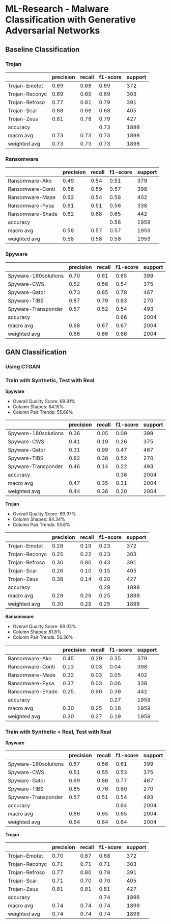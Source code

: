 # ML-Research - Malware Classification with Generative Adversarial Networks

## Baseline Classification

### Trojan

|                | precision | recall | f1-score | support |
|----------------|-----------|--------|----------|---------|
| Trojan-Emotet  | 0.69      | 0.68   | 0.69     | 372     |
| Trojan-Reconyc | 0.69      | 0.69   | 0.69     | 303     |
| Trojan-Refroso | 0.77      | 0.81   | 0.79     | 391     |
| Trojan-Scar    | 0.68      | 0.68   | 0.68     | 405     |
| Trojan-Zeus    | 0.81      | 0.78   | 0.79     | 427     |
| accuracy       |           |        | 0.73     | 1898    |
| macro avg      | 0.73      | 0.73   | 0.73     | 1898    |
| weighted avg   | 0.73      | 0.73   | 0.73     | 1898    |

### Ransomware

|                 | precision | recall | f1-score | support |
|-----------------|-----------|--------|----------|---------|
| Ransomware-Ako  | 0.49      | 0.54   | 0.51     | 379     |
| Ransomware-Conti| 0.56      | 0.59   | 0.57     | 398     |
| Ransomware-Maze | 0.62      | 0.54   | 0.58     | 402     |
| Ransomware-Pysa | 0.61      | 0.51   | 0.56     | 338     |
| Ransomware-Shade| 0.62      | 0.68   | 0.65     | 442     |
| accuracy        |           |        | 0.58     | 1959    |
| macro avg       | 0.58      | 0.57   | 0.57     | 1959    |
| weighted avg    | 0.58      | 0.58   | 0.58     | 1959    |

### Spyware

|                      | precision | recall | f1-score | support |
|----------------------|-----------|--------|----------|---------|
| Spyware-180solutions | 0.70      | 0.61   | 0.65     | 399     |
| Spyware-CWS          | 0.52      | 0.56   | 0.54     | 375     |
| Spyware-Gator        | 0.73      | 0.85   | 0.78     | 467     |
| Spyware-TIBS         | 0.87      | 0.79   | 0.83     | 270     |
| Spyware-Transponder  | 0.57      | 0.52   | 0.54     | 493     |
| accuracy             |           |        | 0.66     | 2004    |
| macro avg            | 0.68      | 0.67   | 0.67     | 2004    |
| weighted avg         | 0.66      | 0.66   | 0.66     | 2004    |

## GAN Classification

### Using CTGAN 
### Train with Synthetic, Test with Real

__Spyware__
- Overall Quality Score: 69.91%
- Column Shapes: 84.15%
- Column Pair Trends: 55.66%

|                  | precision | recall | f1-score | support |
|------------------|-----------|--------|----------|---------|
| Spyware-180solutions |   0.36    |  0.05  |   0.09   |   399   |
| Spyware-CWS          |   0.41    |  0.19  |   0.26   |   375   |
| Spyware-Gator        |   0.31    |  0.99  |   0.47   |   467   |
| Spyware-TIBS         |   0.82    |  0.38  |   0.52   |   270   |
| Spyware-Transponder  |   0.46    |  0.14  |   0.22   |   493   |
| accuracy             |           |        |   0.36   |  2004   |
| macro avg            |   0.47    |  0.35  |   0.31   |  2004   |
| weighted avg         |   0.44    |  0.36  |   0.30   |  2004   |


__Trojan__
- Overall Quality Score: 69.97%
- Column Shapes: 84.34%
- Column Pair Trends: 55.6%

|               | precision | recall | f1-score | support |
|---------------|-----------|--------|----------|---------|
| Trojan-Emotet |   0.28    |  0.19  |   0.23   |   372   |
| Trojan-Reconyc|   0.25    |  0.22  |   0.23   |   303   |
| Trojan-Refroso|   0.30    |  0.80  |   0.43   |   391   |
| Trojan-Scar   |   0.26    |  0.10  |   0.15   |   405   |
| Trojan-Zeus   |   0.38    |  0.14  |   0.20   |   427   |
| accuracy      |           |        |   0.29   |  1898   |
| macro avg     |   0.29    |  0.29  |   0.25   |  1898   |
| weighted avg  |   0.30    |  0.29  |   0.25   |  1898   |

__Ransomware__
- Overall Quality Score: 69.05%
- Column Shapes: 81.8%
- Column Pair Trends: 56.36%

|                 | precision | recall | f1-score | support |
|-----------------|-----------|--------|----------|---------|
| Ransomware-Ako  |    0.45   |  0.29  |   0.35   |   379   |
| Ransomware-Conti|    0.13   |  0.03  |   0.04   |   398   |
| Ransomware-Maze |    0.32   |  0.03  |   0.05   |   402   |
| Ransomware-Pysa |    0.37   |  0.03  |   0.06   |   338   |
| Ransomware-Shade|    0.25   |  0.90  |   0.39   |   442   |
| accuracy        |           |        |   0.27   |  1959   |
| macro avg       |    0.30   |  0.25  |   0.18   |  1959   |
| weighted avg    |    0.30   |  0.27  |   0.19   |  1959   |

### Train with Synthetic + Real, Test with Real

__Spyware__

|                     | precision | recall | f1-score | support |
|---------------------|-----------|--------|----------|---------|
| Spyware-180solutions|   0.67    |  0.56  |   0.61   |   399   |
|      Spyware-CWS    |   0.51    |  0.55  |   0.53   |   375   |
|    Spyware-Gator    |   0.69    |  0.86  |   0.77   |   467   |
|     Spyware-TIBS    |   0.85    |  0.76  |   0.80   |   270   |
| Spyware-Transponder |   0.57    |  0.51  |   0.54   |   493   |
|      accuracy       |           |        |   0.64   |   2004  |
|      macro avg      |   0.66    |  0.65  |   0.65   |   2004  |
|   weighted avg      |   0.64    |  0.64  |   0.64   |   2004  |

__Trojan__

|                 | precision | recall | f1-score | support |
|-----------------|-----------|--------|----------|---------|
| Trojan-Emotet   |    0.70   |  0.67  |   0.68   |   372   |
| Trojan-Reconyc  |    0.71   |  0.71  |   0.71   |   303   |
| Trojan-Refroso  |    0.77   |  0.80  |   0.78   |   391   |
| Trojan-Scar     |    0.71   |  0.70  |   0.70   |   405   |
| Trojan-Zeus     |    0.81   |  0.81  |   0.81   |   427   |
|   accuracy      |           |        |   0.74   |   1898  |
|   macro avg     |    0.74   |  0.74  |   0.74   |   1898  |
| weighted avg    |    0.74   |  0.74  |   0.74   |   1898  |









